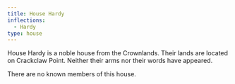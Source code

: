```yaml
---
title: House Hardy
inflections:
  - Hardy
type: house
---
```


House Hardy is a noble house from the Crownlands. Their lands are located on Crackclaw Point. Neither their arms nor their words have appeared.

There are no known members of this house.



